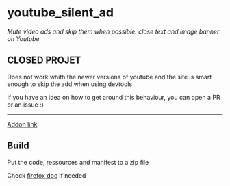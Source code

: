 # youtube_silent_ad

*Mute video ads and skip them when possible. close text and image banner on Youtube*

## CLOSED PROJET
Does not work whith the newer versions of youtube and the site is smart enough to skip the add when using devtools

If you have an idea on how to get around this behaviour, you can open a PR or an issue :)

---------------------------------------------

[Addon link](https://addons.mozilla.org/fr/firefox/addon/youtube-silent-ad/)

## Build

Put the code, ressources and manifest to a zip file

Check [firefox doc](https://extensionworkshop.com/documentation/publish/package-your-extension/) if needed
